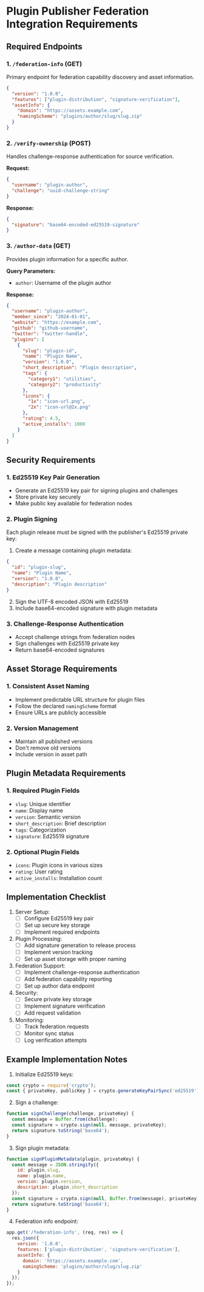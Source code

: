 
# Plugin Publisher Federation Integration Requirements

## Required Endpoints

### 1. `/federation-info` (GET)
Primary endpoint for federation capability discovery and asset information.

```json
{
  "version": "1.0.0",
  "features": ["plugin-distribution", "signature-verification"],
  "assetInfo": {
    "domain": "https://assets.example.com",
    "namingScheme": "plugins/author/slug/slug.zip"
  }
}
```

### 2. `/verify-ownership` (POST)
Handles challenge-response authentication for source verification.

**Request:**
```json
{
  "username": "plugin-author",
  "challenge": "uuid-challenge-string"
}
```

**Response:**
```json
{
  "signature": "base64-encoded-ed25519-signature"
}
```

### 3. `/author-data` (GET)
Provides plugin information for a specific author.

**Query Parameters:**
- `author`: Username of the plugin author

**Response:**
```json
{
  "username": "plugin-author",
  "member_since": "2024-01-01",
  "website": "https://example.com",
  "github": "github-username",
  "twitter": "twitter-handle",
  "plugins": [
    {
      "slug": "plugin-id",
      "name": "Plugin Name",
      "version": "1.0.0",
      "short_description": "Plugin description",
      "tags": {
        "category1": "utilities",
        "category2": "productivity"
      },
      "icons": {
        "1x": "icon-url.png",
        "2x": "icon-url@2x.png"
      },
      "rating": 4.5,
      "active_installs": 1000
    }
  ]
}
```

## Security Requirements

### 1. Ed25519 Key Pair Generation
- Generate an Ed25519 key pair for signing plugins and challenges
- Store private key securely
- Make public key available for federation nodes

### 2. Plugin Signing
Each plugin release must be signed with the publisher's Ed25519 private key:
1. Create a message containing plugin metadata:
```json
{
  "id": "plugin-slug",
  "name": "Plugin Name",
  "version": "1.0.0",
  "description": "Plugin description"
}
```
2. Sign the UTF-8 encoded JSON with Ed25519
3. Include base64-encoded signature with plugin metadata

### 3. Challenge-Response Authentication
- Accept challenge strings from federation nodes
- Sign challenges with Ed25519 private key
- Return base64-encoded signatures

## Asset Storage Requirements

### 1. Consistent Asset Naming
- Implement predictable URL structure for plugin files
- Follow the declared `namingScheme` format
- Ensure URLs are publicly accessible

### 2. Version Management
- Maintain all published versions
- Don't remove old versions
- Include version in asset path

## Plugin Metadata Requirements

### 1. Required Plugin Fields
- `slug`: Unique identifier
- `name`: Display name
- `version`: Semantic version
- `short_description`: Brief description
- `tags`: Categorization
- `signature`: Ed25519 signature

### 2. Optional Plugin Fields
- `icons`: Plugin icons in various sizes
- `rating`: User rating
- `active_installs`: Installation count

## Implementation Checklist

1. Server Setup:
   - [ ] Configure Ed25519 key pair
   - [ ] Set up secure key storage
   - [ ] Implement required endpoints

2. Plugin Processing:
   - [ ] Add signature generation to release process
   - [ ] Implement version tracking
   - [ ] Set up asset storage with proper naming

3. Federation Support:
   - [ ] Implement challenge-response authentication
   - [ ] Add federation capability reporting
   - [ ] Set up author data endpoint

4. Security:
   - [ ] Secure private key storage
   - [ ] Implement signature verification
   - [ ] Add request validation

5. Monitoring:
   - [ ] Track federation requests
   - [ ] Monitor sync status
   - [ ] Log verification attempts

## Example Implementation Notes

1. Initialize Ed25519 keys:
```javascript
const crypto = require('crypto');
const { privateKey, publicKey } = crypto.generateKeyPairSync('ed25519');
```

2. Sign a challenge:
```javascript
function signChallenge(challenge, privateKey) {
  const message = Buffer.from(challenge);
  const signature = crypto.sign(null, message, privateKey);
  return signature.toString('base64');
}
```

3. Sign plugin metadata:
```javascript
function signPluginMetadata(plugin, privateKey) {
  const message = JSON.stringify({
    id: plugin.slug,
    name: plugin.name,
    version: plugin.version,
    description: plugin.short_description
  });
  const signature = crypto.sign(null, Buffer.from(message), privateKey);
  return signature.toString('base64');
}
```

4. Federation info endpoint:
```javascript
app.get('/federation-info', (req, res) => {
  res.json({
    version: '1.0.0',
    features: ['plugin-distribution', 'signature-verification'],
    assetInfo: {
      domain: 'https://assets.example.com',
      namingScheme: 'plugins/author/slug/slug.zip'
    }
  });
});
```